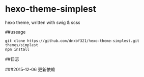 # hexo-theme-simplest
hexo theme, written with swig &amp; scss

##useage
```
git clone https://github.com/dnxbf321/hexo-theme-simplest.git themes/simplest
npm install
```

##日志

###2015-12-06
更新依赖